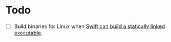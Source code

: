 # Todo
- [ ] Build binaries for Linux when [Swift can build a statically linked executable](https://bugs.swift.org/browse/SR-648).